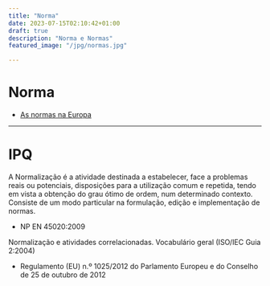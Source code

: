 ```yaml
---
title: "Norma"
date: 2023-07-15T02:10:42+01:00
draft: true
description: "Norma e Normas"
featured_image: "/jpg/normas.jpg"

---
```


# Norma




* [As normas na Europa](https://europa.eu/youreurope/business/product-requirements/standards/standards-in-europe/index_pt.htm#)



-----
# IPQ 



A Normalização é a atividade destinada a
estabelecer, face a problemas reais ou
potenciais, disposições para a utilização comum
e repetida, tendo em vista a obtenção do grau
ótimo de ordem, num determinado contexto.
Consiste de um modo particular na formulação, edição e
implementação de normas.

- NP EN 45020:2009

Normalização e atividades correlacionadas. Vocabulário geral (ISO/IEC Guia 2:2004)

- Regulamento (EU) n.º 1025/2012 do Parlamento Europeu e do Conselho de 25 de
outubro de 2012

